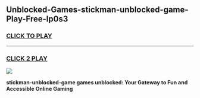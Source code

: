 
## Unblocked-Games-stickman-unblocked-game-Play-Free-lp0s3
<h3>
<a href="https://premium76.site?title=stickman-unblocked-game&ref=20A">CLICK TO PLAY</a></h3>
<hr>

<h3>
<a href="https://premium76.site?title=stickman-unblocked-game&ref=20A">CLICK 2 PLAY</a>
  
</h3>

<a href="https://premium76.site?title=stickman-unblocked-game&ref=20A"><img src="https://clearcache.store/games.png"></a>


**stickman-unblocked-game games unblocked: Your Gateway to Fun and Accessible Online Gaming**
